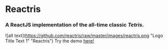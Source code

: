 # Reactris
### A ReactJS implementation of the all-time classic *Tetris*.
![alt text](https://github.com/reactris/raw/master/images/reactris.png "Logo Title Text 1" "Reactris")
Try the demo [here!](https://justinawrey.github.io/reactris)
